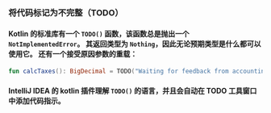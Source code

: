### 将代码标记为不完整（TODO）
#### Kotlin 的标准库有一个 <code>TODO()</code> 函数，该函数总是抛出一个 <code>NotImplementedError</code>。 其返回类型为 <code>Nothing</code>，因此无论预期类型是什么都可以使用它。 还有一个接受原因参数的重载：

```kotlin
fun calcTaxes(): BigDecimal = TODO("Waiting for feedback from accounting")
```

#### IntelliJ IDEA 的 kotlin 插件理解 <code>TODO()</code> 的语言，并且会自动在 TODO 工具窗口中添加代码指示。